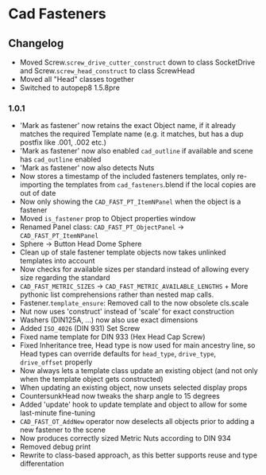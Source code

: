 # Cad Fasteners

## Changelog

   * Moved Screw.`screw_drive_cutter_construct` down to class SocketDrive and Screw.`screw_head_construct` to class ScrewHead
   * Moved all "Head" classes together
   * Switched to autopep8 1.5.8pre

### 1.0.1

   * 'Mark as fastener' now retains the exact Object name, if it already matches the required Template name (e.g. it matches, but has a dup postfix like .001, .002 etc.)
   * 'Mark as fastener' now also enabled `cad_outline` if available and scene has `cad_outline` enabled
   * 'Mark as fastener' now also detects Nuts
   * Now stores a timestamp of the included fasteners templates, only re-importing the templates from `cad_fasteners`.blend if the local copies are out of date
   * Now only showing the `CAD_FAST_PT_ItemNPanel` when the object is a fastener
   * Moved `is_fastener` prop to Object properties window
   * Renamed Panel class: `CAD_FAST_PT_ObjectPanel` -> `CAD_FAST_PT_ItemNPanel`
   * Sphere -> Button Head Dome Sphere
   * Clean up of stale fastener template objects now takes unlinked templates into account
   * Now checks for available sizes per standard instead of allowing every size regarding the standard
   * `CAD_FAST_METRIC_SIZES` -> `CAD_FAST_METRIC_AVAILABLE_LENGTHS` + More pythonic list comprehensions rather than nested map calls.
   * Fastener.`template_ensure`: Removed call to the now obsolete cls.scale
   * Nut now uses 'construct' instead of 'scale' for exact construction
   * Washers (DIN125A, ...) now also use exact dimensions
   * Added `ISO_4026` (DIN 931) Set Screw
   * Fixed name template for DIN 933 (Hex Head Cap Screw)
   * Fixed Inheritance tree, Head type is now used for main ancestry line, so Head types can override defaults for `head_type`, `drive_type`, `drive_offset` properly
   * Now always lets a template class update an existing object (and not only when the template object gets constructed)
   * When updating an existing object, now unsets selected display props
   * CountersunkHead now tweaks the sharp angle to 15 degrees
   * Added 'update' hook to update template and object to allow for some last-minute fine-tuning
   * `CAD_FAST_OT_AddNew` operator now deselects all objects prior to adding a new fastener to the scene
   * Now produces correctly sized Metric Nuts according to DIN 934
   * Removed debug print
   * Rewrite to class-based approach, as this better supports reuse and type differentation

